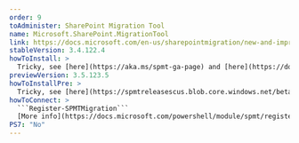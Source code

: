 ```yaml
---
order: 9
toAdminister: SharePoint Migration Tool
name: Microsoft.SharePoint.MigrationTool
link: https://docs.microsoft.com/en-us/sharepointmigration/new-and-improved-features-in-the-sharepoint-migration-tool
stableVersion: 3.4.122.4
howToInstall: >
  Tricky, see [here](https://aka.ms/spmt-ga-page) and [here](https://docs.microsoft.com/sharepointmigration/overview-spmt-ps-cmdlets#before-you-begin)
previewVersion: 3.5.123.5
howToInstallPre: >
  Tricky, see [here](https://spmtreleasescus.blob.core.windows.net/betainstall/default.htm) and [here](https://docs.microsoft.com/sharepointmigration/overview-spmt-ps-cmdlets#before-you-begin)
howToConnect: >
  ```Register-SPMTMigration```
  [More info](https://docs.microsoft.com/powershell/module/spmt/register-spmtmigration?view=spmt-ps)
PS7: "No"
---
```

